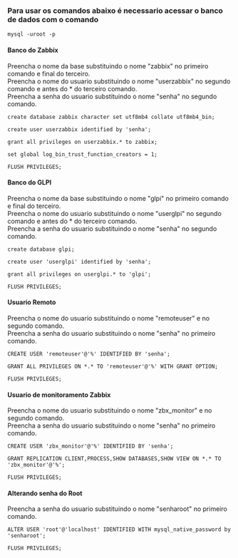 ### Para usar os comandos abaixo é necessario acessar o banco de dados com o comando 
```
mysql -uroot -p
```
#### Banco do Zabbix
Preencha o nome da base substituindo o nome "zabbix" no primeiro comando e final do terceiro.
<br>Preencha o nome do usuario substituindo o nome "userzabbix" no segundo comando e antes do * do terceiro comando.
<br>Preencha a senha do usuario substituindo o nome "senha" no segundo comando.
```
create database zabbix character set utf8mb4 collate utf8mb4_bin;
```
```
create user userzabbix identified by 'senha';
```
```
grant all privileges on userzabbix.* to zabbix;
```
```
set global log_bin_trust_function_creators = 1;
```
```
FLUSH PRIVILEGES;
```

#### Banco do GLPI
Preencha o nome da base substituindo o nome "glpi" no primeiro comando e final do terceiro.
<br>Preencha o nome do usuario substituindo o nome "userglpi" no segundo comando e antes do * do terceiro comando.
<br>Preencha a senha do usuario substituindo o nome "senha" no segundo comando.
```
create database glpi;
```
```
create user 'userglpi' identified by 'senha';
```
```
grant all privileges on userglpi.* to 'glpi';
```
```
FLUSH PRIVILEGES;
```
#### Usuario Remoto
Preencha o nome do usuario substituindo o nome "remoteuser" e no segundo comando.
<br>Preencha a senha do usuario substituindo o nome "senha" no primeiro comando.
```
CREATE USER 'remoteuser'@'%' IDENTIFIED BY 'senha';
```
```
GRANT ALL PRIVILEGES ON *.* TO 'remoteuser'@'%' WITH GRANT OPTION;
```
```
FLUSH PRIVILEGES;
```
#### Usuario de monitoramento Zabbix
Preencha o nome do usuario substituindo o nome "zbx_monitor" e no segundo comando.
<br>Preencha a senha do usuario substituindo o nome "senha" no primeiro comando.
```
CREATE USER 'zbx_monitor'@'%' IDENTIFIED BY 'senha';
```
```
GRANT REPLICATION CLIENT,PROCESS,SHOW DATABASES,SHOW VIEW ON *.* TO 'zbx_monitor'@'%';
```
```
FLUSH PRIVILEGES;
```
#### Alterando senha do Root
Preencha a senha do usuario substituindo o nome "senharoot" no primeiro comando.
```
ALTER USER 'root'@'localhost' IDENTIFIED WITH mysql_native_password by 'senharoot';
```
```
FLUSH PRIVILEGES;
```
